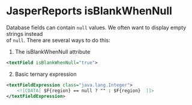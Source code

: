 # JasperReports isBlankWhenNull

Database fields can contain `null` values. We often want to display empty strings instead  
of `null`. There are several ways to do this:

1) The isBlankWhenNull attribute 
```xml
<textField isBlankWhenNull="true">
```

2) Basic ternary expression
```xml
<textFieldExpression class="java.lang.Integer">
    <![CDATA[ $F{region} == null ? "" : $F{region}  ]]>
</textFieldExpression>
```
